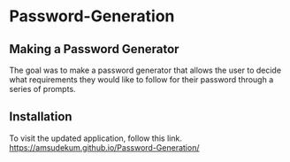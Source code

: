 # Password-Generation

## Making a Password Generator 
The goal was to make a password generator that allows the user to decide what requirements they would like to follow for their password through a series of prompts. 

## Installation
To visit the updated application, follow this link. https://amsudekum.github.io/Password-Generation/
